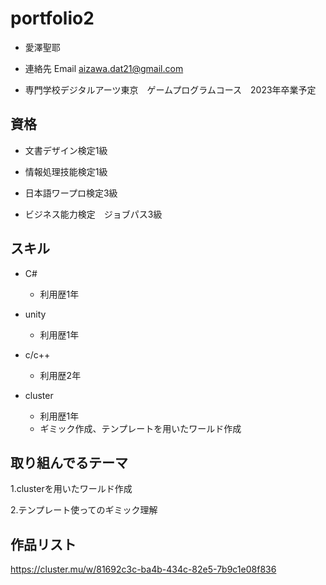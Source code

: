 # portfolio2

- 愛澤聖耶

- 連絡先 Email aizawa.dat21@gmail.com

- 専門学校デジタルアーツ東京　ゲームプログラムコース　2023年卒業予定

## 資格
- 文書デザイン検定1級

- 情報処理技能検定1級

- 日本語ワープロ検定3級

- ビジネス能力検定　ジョブパス3級
## スキル
- C#

   - 利用歴1年
- unity

  - 利用歴1年

- c/c++
  - 利用歴2年
- cluster
  - 利用歴1年
  - ギミック作成、テンプレートを用いたワールド作成

## 取り組んでるテーマ

1.clusterを用いたワールド作成

2.テンプレート使ってのギミック理解

## 作品リスト

https://cluster.mu/w/81692c3c-ba4b-434c-82e5-7b9c1e08f836
